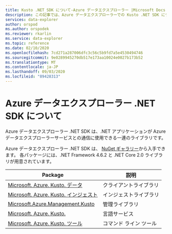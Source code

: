 ```yaml
---
title: Kusto .NET SDK について-Azure データエクスプローラー |Microsoft Docs
description: この記事では、Azure データエクスプローラーでの Kusto .NET SDK について説明します。
services: data-explorer
author: orspod
ms.author: orspodek
ms.reviewer: rkarlin
ms.service: data-explorer
ms.topic: reference
ms.date: 02/10/2020
ms.openlocfilehash: 7cd271a287006dfc3c56c5b9fd7a5e4530494746
ms.sourcegitcommit: 9e0289945270db517e173aa10024e0027b173b52
ms.translationtype: MT
ms.contentlocale: ja-JP
ms.lasthandoff: 09/03/2020
ms.locfileid: "89428313"
---
```

# <a name="about-azure-data-explorer-net-sdk"></a>Azure データエクスプローラー .NET SDK について

Azure データエクスプローラー .NET SDK は、.NET アプリケーションが Azure データエクスプローラーサービスとの通信に使用できる一連のライブラリです。

Azure データエクスプローラー .NET SDK は、 [NuGet ギャラリー](https://www.nuget.org/)から入手できます。
各パッケージには、.NET Framework 4.6.2 と .NET Core 2.0 ライブラリが用意されています。

|Package                                                                                             |説明        |
|----------------------------------------------------------------------------------------------------|-------------------|
|[Microsoft. Azure. Kusto. データ](https://www.nuget.org/packages/Microsoft.Azure.Kusto.Data/)            |クライアントライブラリ     |
|[Microsoft. Azure. Kusto. インジェスト](https://www.nuget.org/packages/Microsoft.Azure.Kusto.Ingest/)        |インジェストライブラリ  |
|[Microsoft.Azure.Management.Kusto](https://www.nuget.org/packages/Microsoft.Azure.Management.Kusto/)|管理ライブラリ |
|[Microsoft. Azure. Kusto.](https://www.nuget.org/packages/Microsoft.Azure.Kusto.Language/)    |言語サービス   |
|[Microsoft. Azure. Kusto. ツール](https://www.nuget.org/packages/Microsoft.Azure.Kusto.Tools/)          |コマンド ライン ツール |

